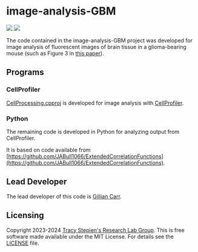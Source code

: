 # image-analysis-GBM

<a href="https://github.com/stepien-lab/image-analysis-GBM/"><img src="https://img.shields.io/badge/GitHub-stepien--lab/image--analysis--GBM-blue" /></a>  <a href="LICENSE"><img src="https://img.shields.io/badge/license-MIT-blue.svg" /></a>

The code contained in the image-analysis-GBM project was developed for image analysis of fluorescent images of brain tissue in a glioma-bearing mouse (such as Figure 3 in [this paper](https://doi.org/10.1007/s00285-023-02027-y)).

## Programs
### CellProfiler
[CellProcessing.cpproj](CellProcessing.cpproj) is developed for image analysis with [CellProfiler](https://cellprofiler.org).

### Python
The remaining code is developed in Python for analyzing output from CellProfiler.

It is based on code available from [https://github.com/JABull1066/ExtendedCorrelationFunctions](https://github.com/JABull1066/ExtendedCorrelationFunctions).

## Lead Developer
The lead developer of this code is [Gillian Carr](https://github.com/gilliancarr).

## Licensing
Copyright 2023-2024 [Tracy Stepien's Research Lab Group](https://github.com/stepien-lab/). This is free software made available under the MIT License. For details see the [LICENSE](LICENSE) file.
